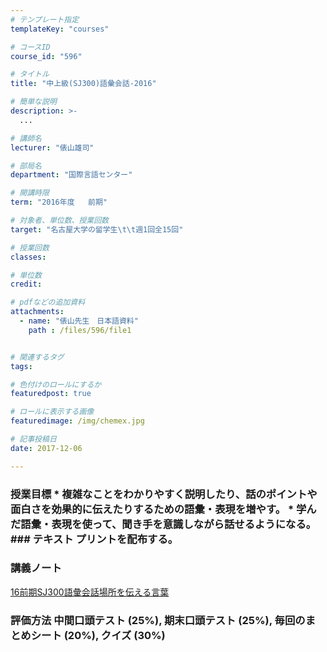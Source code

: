 ```yaml
---
# テンプレート指定
templateKey: "courses"

# コースID
course_id: "596"

# タイトル
title: "中上級(SJ300)語彙会話-2016"

# 簡単な説明
description: >-
  ...

# 講師名
lecturer: "俵山雄司"

# 部局名
department: "国際言語センター"

# 開講時限
term: "2016年度	前期"

# 対象者、単位数、授業回数
target: "名古屋大学の留学生\t\t週1回全15回"

# 授業回数
classes: 

# 単位数
credit: 

# pdfなどの追加資料
attachments: 
  - name: "俵山先生　日本語資料" 
    path : /files/596/file1


# 関連するタグ
tags:

# 色付けのロールにするか
featuredpost: true

# ロールに表示する画像
featuredimage: /img/chemex.jpg

# 記事投稿日
date: 2017-12-06

---
```




 ### 授業目標 * 複雑なことをわかりやすく説明したり、話のポイントや面白さを効果的に伝えたりするための語彙・表現を増やす。 * 学んだ語彙・表現を使って、聞き手を意識しながら話せるようになる。 ### テキスト プリントを配布する。

### 講義ノート


[16前期SJ300語彙会話場所を伝える言葉](/files/596/file1) 

 ### 評価方法 中間口頭テスト (25%), 期末口頭テスト (25%), 毎回のまとめシート (20%), クイズ (30%)
